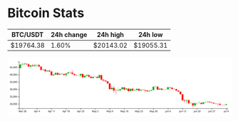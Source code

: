 # Bitcoin Stats

BTC/USDT|24h change|24h high|24h low|
|---|---|---|---|
|$19764.38|1.60%|$20143.02|$19055.31|

<img src="./chart.svg">
